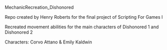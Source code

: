MechanicRecreation_Dishonored

Repo created by Henry Roberts for the final project of Scripting For Games I

Recreated movement abilities for the main characters of Dishonored 1 and Dishonored 2

Characters: Corvo Attano & Emily Kaldwin